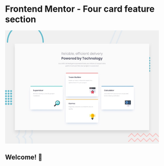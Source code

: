 # Frontend Mentor - Four card feature section

![Design preview for the Four card feature section coding challenge](./design/desktop-preview.jpg)

## Welcome! 👋

